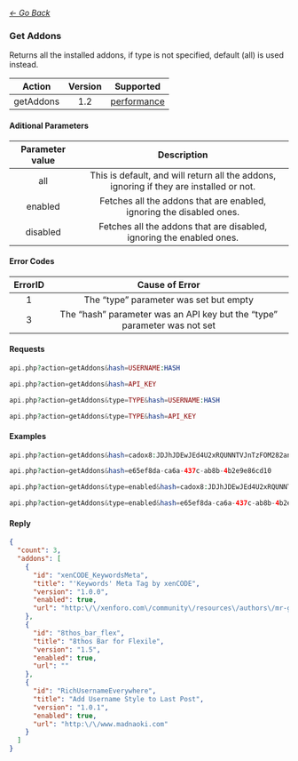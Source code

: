 *[<- Go Back](../rest-api.md)*

### Get Addons
Returns all the installed addons, if type is not specified, default (all) is used instead.

| Action | Version | Supported |
| :-: | :-: | :-: |
| getAddons | 1.2 | <a href="#per">performance</a> |

#### Aditional Parameters

| Parameter value | Description |
| :-: | :-: |
| all | This is default, and will return all the addons, ignoring if they are installed or not. |
| enabled | Fetches all the addons that are enabled, ignoring the disabled ones. |
| disabled | Fetches all the addons that are disabled, ignoring the enabled ones. |

#### Error Codes

| ErrorID | Cause of Error |
| :-: | :-: |
| 1 | The “type” parameter was set but empty |
| 3 | The “hash” parameter was an API key but the “type” parameter was not set |

#### Requests
```php
api.php?action=getAddons&hash=USERNAME:HASH
```
```php
api.php?action=getAddons&hash=API_KEY
```
```php
api.php?action=getAddons&type=TYPE&hash=USERNAME:HASH
```
```php
api.php?action=getAddons&type=TYPE&hash=API_KEY
```
#### Examples
```php
api.php?action=getAddons&hash=cadox8:JDJhJDEwJEd4U2xRQUNNTVJnTzFOM282anZYd08wRk1DTC52NFJtYWtDVHZaNHo1SUZvR0hzUVpLTkU2
```
```php
api.php?action=getAddons&hash=e65ef8da-ca6a-437c-ab8b-4b2e9e86cd10
```
```php
api.php?action=getAddons&type=enabled&hash=cadox8:JDJhJDEwJEd4U2xRQUNNTVJnTzFOM282anZYd08wRk1DTC52NFJtYWtDVHZaNHo1SUZvR0hzUVpLTkU2
```
```php
api.php?action=getAddons&type=enabled&hash=e65ef8da-ca6a-437c-ab8b-4b2e9e86cd10
```
#### Reply
```json
{
  "count": 3,
  "addons": [
    {
      "id": "xenCODE_KeywordsMeta",
      "title": "'Keywords' Meta Tag by xenCODE",
      "version": "1.0.0",
      "enabled": true,
      "url": "http:\/\/xenforo.com\/community\/resources\/authors\/mr-goodie2shoes.11736\/"
    },
    {
      "id": "8thos_bar_flex",
      "title": "8thos Bar for Flexile",
      "version": "1.5",
      "enabled": true,
      "url": ""
    },
    {
      "id": "RichUsernameEverywhere",
      "title": "Add Username Style to Last Post",
      "version": "1.0.1",
      "enabled": true,
      "url": "http:\/\/www.madnaoki.com"
    }
  ]
}
```
